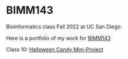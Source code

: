 # BIMM143
Bioinformatics class Fall 2022 at UC San Diego. 

Here is a portfolio of my work for [BIMM143](https://bioboot.github.io/bimm143_F22/) 

Class 10: [Halloween Candy Mini-Project](https://github.com/vivphan007/bimm143/tree/main/class10%20(10.27.2022)) 
